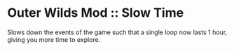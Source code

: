 # Outer Wilds Mod :: Slow Time

Slows down the events of the game such that a single loop now lasts 1 hour, giving you more time to explore.